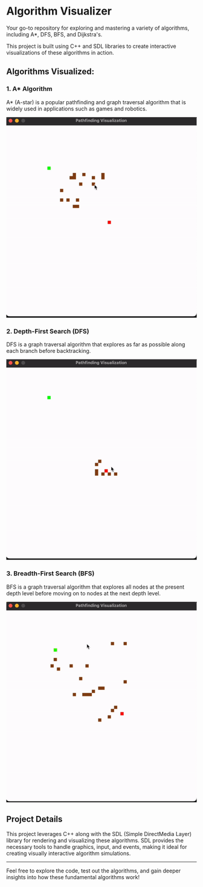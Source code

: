 # Algorithm Visualizer

Your go-to repository for exploring and mastering a variety of algorithms, including A*, DFS, BFS, and Dijkstra's.

This project is built using C++ and SDL libraries to create interactive visualizations of these algorithms in action.

## Algorithms Visualized:

### 1. A* Algorithm
A* (A-star) is a popular pathfinding and graph traversal algorithm that is widely used in applications such as games and robotics.

![A* Algorithm Visualization](A*.gif)

### 2. Depth-First Search (DFS)
DFS is a graph traversal algorithm that explores as far as possible along each branch before backtracking.

![DFS Algorithm Visualization](DFS.gif)

### 3. Breadth-First Search (BFS)
BFS is a graph traversal algorithm that explores all nodes at the present depth level before moving on to nodes at the next depth level.

![BFS Algorithm Visualization](BFS.gif)


## Project Details
This project leverages C++ along with the SDL (Simple DirectMedia Layer) library for rendering and visualizing these algorithms. SDL provides the necessary tools to handle graphics, input, and events, making it ideal for creating visually interactive algorithm simulations.

---

Feel free to explore the code, test out the algorithms, and gain deeper insights into how these fundamental algorithms work!

